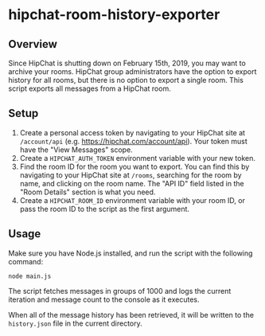 # hipchat-room-history-exporter

## Overview

Since HipChat is shutting down on February 15th, 2019, you may want to archive
your rooms. HipChat group administrators have the option to export history for
all rooms, but there is no option to export a single room. This script exports
all messages from a HipChat room.

## Setup

1. Create a personal access token by navigating to your HipChat site at
   `/account/api` (e.g. <https://hipchat.com/account/api>). Your token must have
   the "View Messages" scope.
2. Create a `HIPCHAT_AUTH_TOKEN` environment variable with your new token.
3. Find the room ID for the room you want to export. You can find this by
   navigating to your HipChat site at `/rooms`, searching for the room by name,
   and clicking on the room name. The "API ID" field listed in the "Room Details"
   section is what you need.
4. Create a `HIPCHAT_ROOM_ID` environment variable with your room ID, or pass
   the room ID to the script as the first argument.

## Usage

Make sure you have Node.js installed, and run the script with the following
command:

```
node main.js
```

The script fetches messages in groups of 1000 and logs the current iteration and
message count to the console as it executes.

When all of the message history has been retrieved, it will be written to the
`history.json` file in the current directory.
